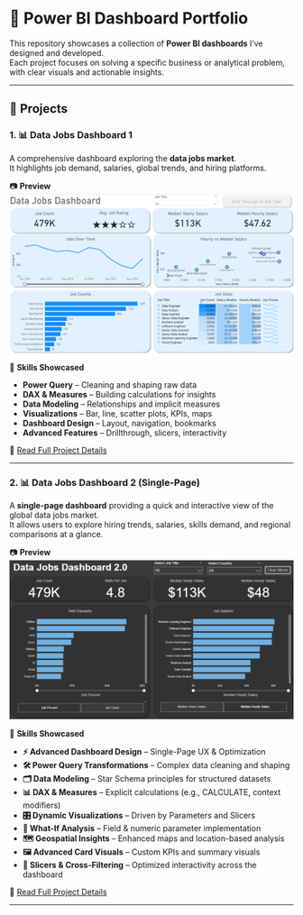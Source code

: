 # 📂 Power BI Dashboard Portfolio

This repository showcases a collection of **Power BI dashboards** I’ve designed and developed.  
Each project focuses on solving a specific business or analytical problem, with clear visuals and actionable insights.

---

## 📌 Projects

### 1. 📊 Data Jobs Dashboard 1
A comprehensive dashboard exploring the **data jobs market**.  
It highlights job demand, salaries, global trends, and hiring platforms.

📷 **Preview**  
![Dashboard Preview](./Images/dashboard_page1.png)

🔧 **Skills Showcased**  
- **Power Query** – Cleaning and shaping raw data  
- **DAX & Measures** – Building calculations for insights  
- **Data Modeling** – Relationships and implicit measures  
- **Visualizations** – Bar, line, scatter plots, KPIs, maps  
- **Dashboard Design** – Layout, navigation, bookmarks  
- **Advanced Features** – Drillthrough, slicers, interactivity  

🔗 [Read Full Project Details](https://github.com/Thegunal/PowerBI-Dashboard/tree/main/Data_job_project1)

---

### 2. 📊 Data Jobs Dashboard 2 (Single-Page)
A **single-page dashboard** providing a quick and interactive view of the global data jobs market.  
It allows users to explore hiring trends, salaries, skills demand, and regional comparisons at a glance.

📷 **Preview**  
![Dashboard Preview](./Images/dashboard2_page1.png)

🔧 **Skills Showcased**  
- **⚡ Advanced Dashboard Design** – Single-Page UX & Optimization  
- **🛠 Power Query Transformations** – Complex data cleaning and shaping  
- **🗂 Data Modeling** – Star Schema principles for structured datasets  
- **📊 DAX & Measures** – Explicit calculations (e.g., CALCULATE, context modifiers)  
- **🎛 Dynamic Visualizations** – Driven by Parameters and Slicers  
- **🎯 What-If Analysis** – Field & numeric parameter implementation  
- **🗺 Geospatial Insights** – Enhanced maps and location-based analysis  
- **🖼 Advanced Card Visuals** – Custom KPIs and summary visuals  
- **🔄 Slicers & Cross-Filtering** – Optimized interactivity across the dashboard  

🔗 [Read Full Project Details](https://github.com/Thegunal/PowerBI-Dashboard/tree/main/Data_job_project2)

---
